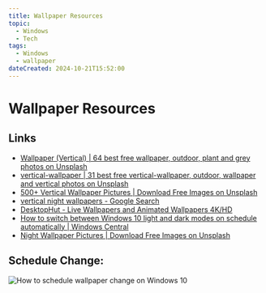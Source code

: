 ```yaml
---
title: Wallpaper Resources
topic:
  - Windows
  - Tech
tags:
  - Windows
  - wallpaper
dateCreated: 2024-10-21T15:52:00
---
```

# Wallpaper Resources
## Links
- [Wallpaper (Vertical) | 64 best free wallpaper, outdoor, plant and grey photos on Unsplash](https://unsplash.com/collections/56070777/wallpaper-(vertical))
- [vertical-wallpaper | 31 best free vertical-wallpaper, outdoor, wallpaper and vertical photos on Unsplash](https://unsplash.com/collections/9447066/vertical-wallpaper)
- [500+ Vertical Wallpaper Pictures | Download Free Images on Unsplash](https://unsplash.com/s/collections/vertical-wallpaper)
- [vertical night wallpapers - Google Search](https://www.google.com/search?q=vertical+night+wallpapers&sca_esv=571492166&sxsrf=AM9HkKmSex-KyVZ9jSJQ3417EpXaAJC4Yw%3A1696650812404&ei=PNYgZf2rGNusptQPkdK-wA4&ved=0ahUKEwj9ueznhOOBAxVblokEHRGpD-gQ4dUDCBA&uact=5&oq=vertical+night+wallpapers&gs_lp=Egxnd3Mtd2l6LXNlcnAiGXZlcnRpY2FsIG5pZ2h0IHdhbGxwYXBlcnMyCBAhGKABGMMEMggQIRigARjDBDIIECEYoAEYwwRIgg1Q3QRY4wlwAngBkAEAmAFjoAHlA6oBATa4AQPIAQD4AQHCAgoQABhHGNYEGLADwgIHEAAYDRiABMICCBAAGAgYBxgewgIGEAAYHhgNwgIIEAAYHhgNGArCAgoQIRigARjDBBgK4gMEGAAgQYgGAZAGCA&sclient=gws-wiz-serp#vhid=XxBSrbRshTA94M&vssid=l)
- [DesktopHut - Live Wallpapers and Animated Wallpapers 4K/HD](https://www.desktophut.com/)
- [How to switch between Windows 10 light and dark modes on schedule automatically | Windows Central](https://www.windowscentral.com/how-switch-between-light-and-dark-colors-schedule-automatically-windows-10#:~:text=trigger%20you%20want.)
- [Night Wallpaper Pictures | Download Free Images on Unsplash](https://unsplash.com/s/photos/night-wallpaper)

## Schedule Change:
![How to schedule wallpaper change on Windows 10](https://www.youtube.com/watch?v=D4is1vIkHEY)